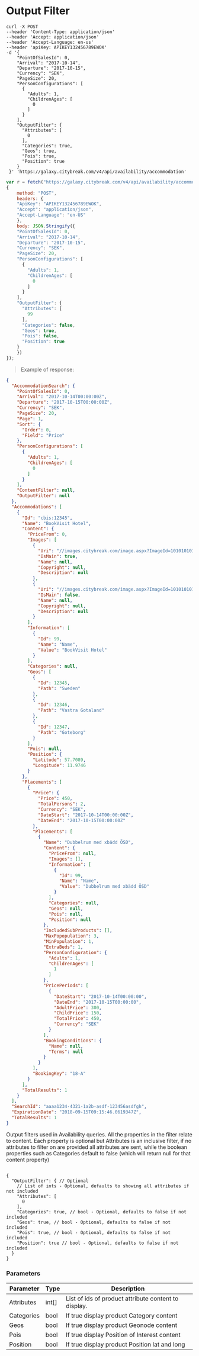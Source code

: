 # Output Filter

```shell
curl -X POST 
--header 'Content-Type: application/json' 
--header 'Accept: application/json' 
--header 'Accept-Language: en-us' 
--header 'apiKey: APIKEY132456789EWOK' 
-d '{
    "PointOfSalesId": 0,
    "Arrival": "2017-10-14",
    "Departure": "2017-10-15",
    "Currency": "SEK",
    "PageSize": 20,
    "PersonConfigurations": [
      {
        "Adults": 1,
        "ChildrenAges": [
          0
        ] 
      }
    ],
    "OutputFilter": { 
      "Attributes": [
        0
      ],
      "Categories": true,
      "Geos": true,
      "Pois": true,
      "Position": true
    }
 }' 'https://galaxy.citybreak.com/v4/api/availability/accommodation'
```

```javascript
var r = fetch("https://galaxy.citybreak.com/v4/api/availability/accommodation",
{
	method: "POST",
	headers: {
    "ApiKey": "APIKEY132456789EWOK",
    "Accept": "application/json",
    "Accept-Language": "en-US"
	},
	body: JSON.Stringify({
    "PointOfSalesId": 0,
    "Arrival": "2017-10-14",
    "Departure": "2017-10-15",
    "Currency": "SEK",
    "PageSize": 20,
    "PersonConfigurations": [
      {
        "Adults": 1,
        "ChildrenAges": [
          0
        ] 
      }
    ],
    "OutputFilter": { 
      "Attributes": [
        99
      ],
      "Categories": false,
      "Geos": true,
      "Pois": false,
      "Position": true
    }
	})  
});
```

> Example of response:

```json
{
  "AccommodationSearch": {
    "PointOfSalesId": 0,
    "Arrival": "2017-10-14T00:00:00Z",
    "Departure": "2017-10-15T00:00:00Z",
    "Currency": "SEK",
    "PageSize": 20,
    "Page": 1,
    "Sort": {
      "Order": 0,
      "Field": "Price"
    },
    "PersonConfigurations": [
      {
        "Adults": 1,
        "ChildrenAges": [
          0
        ]
      }
    ],
    "ContentFilter": null,
    "OutputFilter": null
  },
  "Accommodations": [
    {
      "Id": "cbis:12345",
      "Name": "BookVisit Hotel",
      "Content": {
        "PriceFrom": 0,
        "Images": [
          {
            "Uri": "//images.citybreak.com/image.aspx?ImageId=101010101",
            "IsMain": true,
            "Name": null,
            "Copyright": null,
            "Description": null
          },
          {
            "Uri": "//images.citybreak.com/image.aspx?ImageId=101010101",
            "IsMain": false,
            "Name": null,
            "Copyright": null,
            "Description": null
          }
        ],
        "Information": [
          {
            "Id": 99,
            "Name": "Name",
            "Value": "BookVisit Hotel"
          }
        ],
        "Categories": null,
        "Geos": [
          {
            "Id": 12345,
            "Path": "Sweden"
          },
          {
            "Id": 12346,
            "Path": "Vastra Gotaland"
          },
          {
            "Id": 12347,
            "Path": "Goteborg"
          }
        ],
        "Pois": null,
        "Position": {
          "Latitude": 57.7089,
          "Longitude": 11.9746
        }
      },
      "Placements": [
        {
          "Price": {
            "Price": 450,
            "TotalPersons": 2,
            "Currency": "SEK",
            "DateStart": "2017-10-14T00:00:00Z",
            "DateEnd": "2017-10-15T00:00:00Z"
          },
          "Placements": [
            {
              "Name": "Dubbelrum med xbädd ÖSD",
              "Content": {
                "PriceFrom": null,
                "Images": [],
                "Information": [
                  {
                    "Id": 99,
                    "Name": "Name",
                    "Value": "Dubbelrum med xbädd ÖSD"
                  }
                ],
                "Categories": null,
                "Geos": null,
                "Pois": null,
                "Position": null
              },
              "IncludedSubProducts": [],
              "MaxPopopulation": 3,
              "MinPopulation": 1,
              "ExtraBeds": 1,
              "PersonConfiguration": {
                "Adults": 1,
                "ChildrenAges": [
                  1
                ]
              },
              "PricePeriods": [
                {
                  "DateStart": "2017-10-14T00:00:00",
                  "DateEnd": "2017-10-15T00:00:00",
                  "AdultPrice": 300,
                  "ChildPrice": 150,
                  "TotalPrice": 450,
                  "Currency": "SEK"
                }
              ],
              "BookingConditions": {
                "Name": null,
                "Terms": null
              }
            }
          ],
          "BookingKey": "18-A"
        }
      ],
      "TotalResults": 1
    }
  ],
  "SearchId": "aaaa1234-4321-1a2b-asdf-123456asdfgh",
  "ExpirationDate": "2018-09-15T09:15:46.0619347Z",
  "TotalResults": 1
}
```

Output filters used in Availability queries. All the properties in the filter relate to content. Each property is optional but Attributes is an inclusive filter, if no attributes to filter on are provided all attributes are sent, while the boolean properties such as Categories default to false (which will return null for that content property)

<code class ="center-column">
{
  "OutputFilter": { // Optional
    // List of ints - Optional, defaults to showing all attributes if not included
    "Attributes": [ 
      0
    ],
    "Categories": true, // bool - Optional, defaults to false if not included
    "Geos": true, // bool - Optional, defaults to false if not included
    "Pois": true, // bool - Optional, defaults to false if not included
    "Position": true // bool - Optional, defaults to false if not included
  }
}
</code>

### Parameters

Parameter | Type | Description
--------- | ---- | -----------
Attributes | int[] | List of ids of product attribute content to display.
Categories | bool | If true display product Category content
Geos | bool | If true display product Geonode content
Pois | bool | If true display Position of Interest content
Position | bool | If true display product Position lat and long

